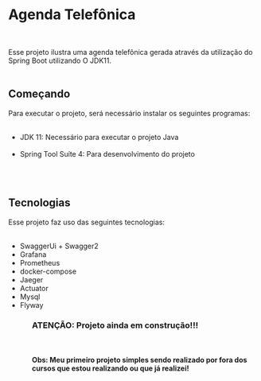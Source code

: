 <h1>Agenda Telefônica</h1></br>

Esse projeto ilustra uma agenda telefônica gerada através da utilização do Spring Boot utilizando O JDK11.</br></br>

<h2>Começando</h2>
Para executar o projeto, será necessário instalar os seguintes programas:</br>
</br>
<ul>
<li>JDK 11: Necessário para executar o projeto Java</li></br>
<li>Spring Tool Suíte 4: Para desenvolvimento do projeto</li></br>
</ul>
</br>

<h2>Tecnologias</h2>
Esse projeto faz uso das seguintes tecnologias:</br>
</br>
<ul>
  <li>SwaggerUi + Swagger2
  <li>Grafana
  <li>Prometheus
  <li>docker-compose
  <li>Jaeger
  <li>Actuator
  <li>Mysql
  <li>Flyway
<ul>

<h3>ATENÇÃO: Projeto ainda em construção!!!</h3>
</br>
</br>
<b>Obs: Meu primeiro projeto simples sendo realizado por fora dos cursos que estou realizando ou que já realizei! </b>
